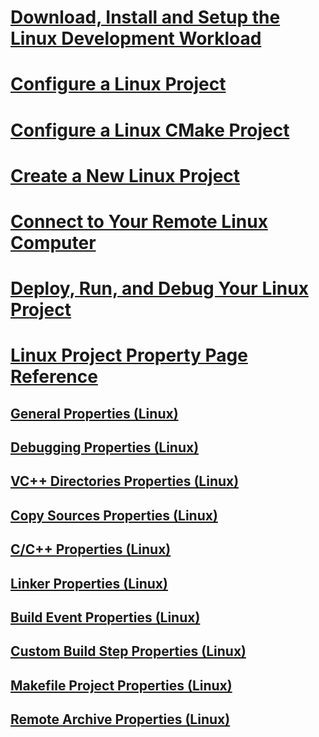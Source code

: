# [Download, Install and Setup the Linux Development Workload](download-install-and-setup-the-linux-development-workload.md)
# [Configure a Linux Project](configure-a-linux-project.md)
# [Configure a Linux CMake Project](cmake-linux-project.md)
# [Create a New Linux Project](create-a-new-linux-project.md)
# [Connect to Your Remote Linux Computer](connect-to-your-remote-linux-computer.md)
# [Deploy, Run, and Debug Your Linux Project](deploy-run-and-debug-your-linux-project.md)
# [Linux Project Property Page Reference](prop-pages-linux.md)
## [General Properties (Linux)](prop-pages/general-linux.md)
## [Debugging Properties (Linux)](prop-pages/debugging-linux.md)
## [VC++ Directories Properties (Linux)](prop-pages/directories-linux.md)
## [Copy Sources Properties (Linux)](prop-pages/copy-sources-project.md)
## [C/C++ Properties (Linux)](prop-pages/c-cpp-linux.md)
## [Linker Properties (Linux)](prop-pages/linker-linux.md)
## [Build Event Properties (Linux)](prop-pages/build-events-linux.md)
## [Custom Build Step Properties (Linux)](prop-pages/custom-build-step-linux.md)
## [Makefile Project Properties (Linux)](prop-pages/makefile-linux.md)
## [Remote Archive Properties (Linux)](prop-pages/remote-ar-linux.md)